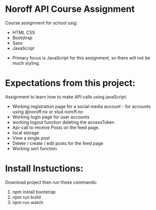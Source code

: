 # Noroff API Course Assignment

Course assignment for school usig:

- HTML CSS
- Bootstrap
- Sass
- JavaScript

* Primary focus is JavaScript for this assignment, so there will not be much styling.

# Expectations from this project:

Assignment to learn how to make API calls using javaScript.

- Working registration page for a social media account - for accounts using @noroff.no or stud.noroff.no
- Working login page for user accounts
- working logout function deleting the accessToken
- Api-call to receive Posts on the feed page.
- local storage
- View a single post
- Delete / create / edit posts for the feed page
- Working sort function

# Install Instuctions:

Download project then run these commands:

1. npm install bootstrap
2. npm run build
3. npm run watch
